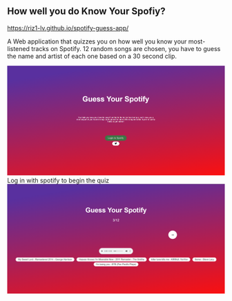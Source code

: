 ## How well you do Know Your Spofiy?

https://riz1-lv.github.io/spotify-guess-app/

A Web application that quizzes you on how well you know your most-listened tracks on Spotify.
12 random songs are chosen, you have to guess the name and artist of each one based on a 30 second clip.

![Screenshot](Capture.PNG)
Log in with spotify to begin the quiz
![Screenshot](Capture2.PNG)

